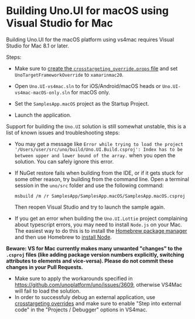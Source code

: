 # Building Uno.UI for macOS using Visual Studio for Mac

Building Uno.UI for the macOS platform using vs4mac requires Visual Studio for Mac 8.1 or later.

Steps:

 * Make sure to [create the `crosstargeting_override.props` file](debugging-uno-ui.md) and set `UnoTargetFrameworkOverride` to `xamarinmac20`.

 * Open `Uno.UI-vs4mac.sln` to for iOS/Android/macOS heads or `Uno.UI-vs4mac-macOS-only.sln` for macOS only.

 * Set the `SamplesApp.macOS` project as the Startup Project.

 * Launch the application.

Support for building the `Uno.UI` solution is still somewhat unstable, this is a list of known issues and troubleshooting steps:

 * You may get a message like `Error while trying to load the project '/Users/user/src/uno/build/Uno.UI.Build.csproj': Index has to be between upper and lower bound of the array.` when you open the solution. You can safely ignore this error.

 * If NuGet restore fails when building from the IDE, or if it gets stuck for some other reason, try building from the command line. Open a terminal session in the `uno/src` folder and use the following command:

   ``` shell
   msbuild /m /r SamplesApp/SamplesApp.macOS/SamplesApp.macOS.csproj
   ```

   Then reopen Visual Studio and try to launch the sample again.

 * If you get an error when building the `Uno.UI.Lottie` project complaining about typescript errors, you may need to install `Node.js` on your Mac. The easiest way to do this is to install the [Homebrew package manager](https://brew.sh/) and then use Homebrew to [install Node](https://changelog.com/posts/install-node-js-with-homebrew-on-os-x).

 **Beware: VS for Mac currently makes many unwanted "changes" to the `.csproj` files (like adding package version numbers explicitly, switching attributes to elements and vice-versa). Please do not commit these changes in your Pull Requests.**
 
 * Make sure to apply the workarounds specified in https://github.com/unoplatform/uno/issues/3609, otherwise VS4Mac will fail to load the solution.
 * In order to successfuly debug an external application, use [crosstargeting overrides](building-uno-ui.md#building-unoui-for-a-single-target-platform) and make sure to enable "Step into external code" in the "Projects / Debugger" options in VS4mac.
